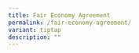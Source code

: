 ```yaml
---
title: Fair Economy Agreement
permalink: /fair-economy-agreement/
variant: tiptap
description: ""
---
```

